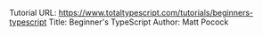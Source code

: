 Tutorial URL:   https://www.totaltypescript.com/tutorials/beginners-typescript
Title:          Beginner's TypeScript
Author:         Matt Pocock

